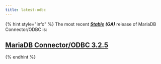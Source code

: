```yaml
---
title: latest-odbc
---
```


{% hint style="info" %}
The most recent [_**Stable**_](../../release-notes/community-server/about/release-criteria.md) _**(GA)**_ release of MariaDB Connector/ODBC is:

## [**MariaDB Connector/ODBC 3.2.5**](../../release-notes/connectors/odbc/mariadb-connector-odbc-3-2-release-notes/mariadb-connector-odbc-3-2-5-release-notes.md)
{% endhint %}
